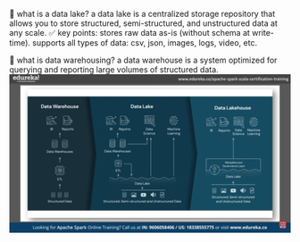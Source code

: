 🔹 what is a data lake?
a data lake is a centralized storage repository that allows you to store structured, semi-structured, and unstructured data at any scale.
✅ key points:
stores raw data as-is (without schema at write-time).
supports all types of data: csv, json, images, logs, video, etc.

🔹 what is data warehousing?
a data warehouse is a system optimized for querying and reporting large volumes of structured data.
<img src="d1.png"></img>
